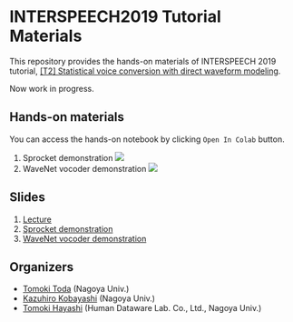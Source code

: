 # INTERSPEECH2019 Tutorial Materials

This repository provides the hands-on materials of INTERSPEECH 2019 tutorial, [[T2] Statistical voice conversion with direct waveform modeling](https://www.interspeech2019.org/program/tutorials/).

Now work in progress.


## Hands-on materials

You can access the hands-on notebook by clicking `Open In Colab` button.

1. Sprocket demonstration <a href="https://colab.research.google.com/github/kan-bayashi/INTERSPEECH19_TUTORIAL/blob/master/notebooks/sprocket/sprocket.ipynb" target="_blank"><img src ="https://colab.research.google.com/assets/colab-badge.svg"></a>
2. WaveNet vocoder demonstration <a href="https://colab.research.google.com/github/kan-bayashi/INTERSPEECH19_TUTORIAL/blob/master/notebooks/wavenet_vocoder/wavenet_vocoder.ipynb" target="_blank"><img src ="https://colab.research.google.com/assets/colab-badge.svg"></a>


## Slides

1. [Lecture](https://www.slideshare.net/NU_I_TODALAB/statistical-voice-conversion-with-direct-waveform-modeling)
2. [Sprocket demonstration](https://nbviewer.jupyter.org/format/slides/github/kan-bayashi/INTERSPEECH19_TUTORIAL/blob/master/notebooks/sprocket/sprocket.ipynb)
3. [WaveNet vocoder demonstration](https://nbviewer.jupyter.org/format/slides/github/kan-bayashi/INTERSPEECH19_TUTORIAL/blob/master/notebooks/wavenet_vocoder/wavenet_vocoder.ipynb)


## Organizers

- [Tomoki Toda](https://sites.google.com/site/tomokitoda/home_eng) (Nagoya Univ.)
- [Kazuhiro Kobayashi](https://github.com/k2kobayashi) (Nagoya Univ.)
- [Tomoki Hayashi](https://github.com/kan-bayashi) (Human Dataware Lab. Co., Ltd., Nagoya Univ.)
